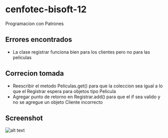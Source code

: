 # cenfotec-bisoft-12
Programacion con Patrones

## Errores encontrados

* La clase registrar funciona bien para los clientes pero no para las peliculas

## Correcion tomada

* Reescribir el metodo Peliculas.get() para que la coleccion sea igual a lo que el Registrar espera para objetos tipo Pelicula
* Agregar punto de retorno en Registrar.add() para que el if sea valido y no se agregue un objeto Cliente incorrecto

## Screenshot
![alt text](https://i.imgur.com/i2pO2a0.png)
